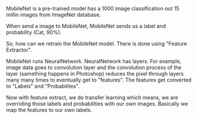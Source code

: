 MobileNet is a pre-trained model has a 1000 image classification out 15 millin images from ImageNet database.

When send a image to MobileNet, MobileNet sends us a label and probability (Cat, 90%).

So, how can we retrain the MobileNet model. There is done using "Feature Extractor".

MobileNet runs NeuralNetwork. NeuralNetwork has layers. For example, image data goes to convolution layer and the convolution process of the layer (samething happens in Photoshop) reduces the pixel through layers many many times to eventually get to "features". The features get converted to "Labels" and "Probabilites".

Now with feature extract, we do transfer learning which means, we are overriding those labels and probabilities with our own images. Basically we map the features to our own labels.